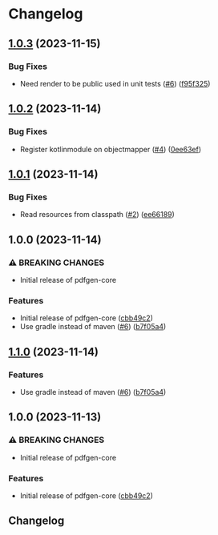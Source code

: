 # Changelog

## [1.0.3](https://github.com/navikt/pdfgen-core/compare/1.0.2...1.0.3) (2023-11-15)


### Bug Fixes

* Need render to be public used in unit tests ([#6](https://github.com/navikt/pdfgen-core/issues/6)) ([f95f325](https://github.com/navikt/pdfgen-core/commit/f95f325446a21370d339655dc0d2b41d4478acf6))

## [1.0.2](https://github.com/navikt/pdfgen-core/compare/1.0.1...1.0.2) (2023-11-14)


### Bug Fixes

* Register kotlinmodule on objectmapper ([#4](https://github.com/navikt/pdfgen-core/issues/4)) ([0ee63ef](https://github.com/navikt/pdfgen-core/commit/0ee63ef7008e554706fb2dead6b7ebbf94a54304))

## [1.0.1](https://github.com/navikt/pdfgen-core/compare/1.0.0...1.0.1) (2023-11-14)


### Bug Fixes

* Read resources from classpath ([#2](https://github.com/navikt/pdfgen-core/issues/2)) ([ee66189](https://github.com/navikt/pdfgen-core/commit/ee661896c81d3ab324865ac57e76f7a56d9fc366))

## 1.0.0 (2023-11-14)


### ⚠ BREAKING CHANGES

* Initial release of pdfgen-core

### Features

* Initial release of pdfgen-core ([cbb49c2](https://github.com/navikt/pdfgen-core/commit/cbb49c202ae858d1dcf54cb500581318cae8f08f))
* Use gradle instead of maven ([#6](https://github.com/navikt/pdfgen-core/issues/6)) ([b7f05a4](https://github.com/navikt/pdfgen-core/commit/b7f05a49c2b6f73abae4c909d87f030ecdad6adb))

## [1.1.0](https://github.com/navikt/pdfgen-core/compare/v1.0.0...1.1.0) (2023-11-14)


### Features

* Use gradle instead of maven ([#6](https://github.com/navikt/pdfgen-core/issues/6)) ([b7f05a4](https://github.com/navikt/pdfgen-core/commit/b7f05a49c2b6f73abae4c909d87f030ecdad6adb))

## 1.0.0 (2023-11-13)


### ⚠ BREAKING CHANGES

* Initial release of pdfgen-core

### Features

* Initial release of pdfgen-core ([cbb49c2](https://github.com/navikt/pdfgen-core/commit/cbb49c202ae858d1dcf54cb500581318cae8f08f))

## Changelog
